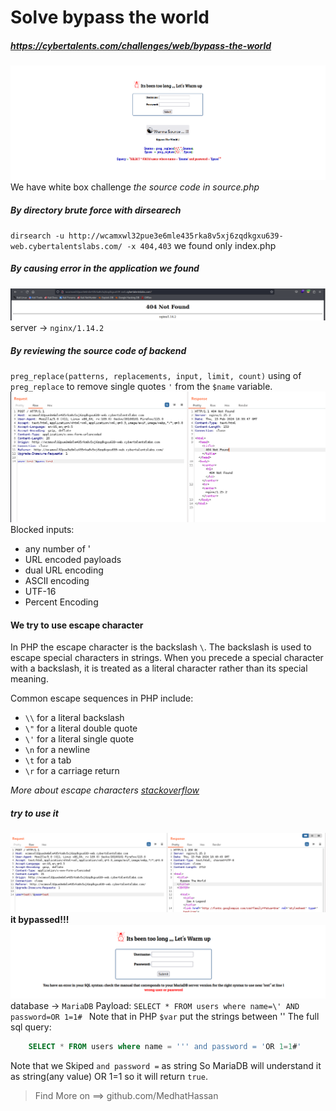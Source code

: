 # Solve bypass the world
##### https://cybertalents.com/challenges/web/bypass-the-world

![Alt text](images/image.png)
We have white box challenge
*the source code in source.php*

##### By directory brute force with dirsearech
`dirsearch -u http://wcamxwl32pue3e6mle435rka8v5xj6zqdkgxu639-web.cybertalentslabs.com/ -x 404,403` we found only index.php

##### By causing error in the application we found 
![Alt text](images/image-1.png)
server -> `nginx/1.14.2` 

##### By reviewing the source code of backend 
`preg_replace(patterns, replacements, input, limit, count)`
using of `preg_replace` to remove single quotes `'` from the `$name` variable.
![Alt text](images/image-2.png)
Blocked inputs:
 - any number of '
 - URL encoded payloads
 - dual URL encoding  
 - ASCII encoding
 - UTF-16
 - Percent Encoding
  
#### We try to use escape character
In PHP the escape character is the backslash `\`. The backslash is used to escape special characters in strings. When you precede a special character with a backslash, it is treated as a literal character rather than its special meaning.

Common escape sequences in PHP include:
- `\\` for a literal backslash
- `\"` for a literal double quote
- `\'` for a literal single quote
- `\n` for a newline
- `\t` for a tab
- `\r` for a carriage return

*More about escape characters [stackoverflow](https://stackoverflow.com/questions/767714/how-to-escape-in-php-using-preg-replace)*
##### try to use it 
![Alt text](images/image-3.png)
**it bypassed!!!**
![Alt text](images/image-4.png)
database -> `MariaDB`
Payload: 
```SELECT * FROM users where name=\' AND password=OR 1=1# ```
Note that in PHP `$var` put the strings between '' 
The full sql query:
``` sql
    SELECT * FROM users where name = ''' and password = 'OR 1=1#'
```
Note that we Skiped `and password =` as string So MariaDB will understand it as string(any value) OR 1=1 so it will return `true`.  

>Find More on ==> github.com/MedhatHassan 